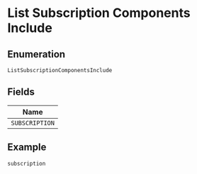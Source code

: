 
# List Subscription Components Include

## Enumeration

`ListSubscriptionComponentsInclude`

## Fields

| Name |
|  --- |
| `SUBSCRIPTION` |

## Example

```
subscription
```

